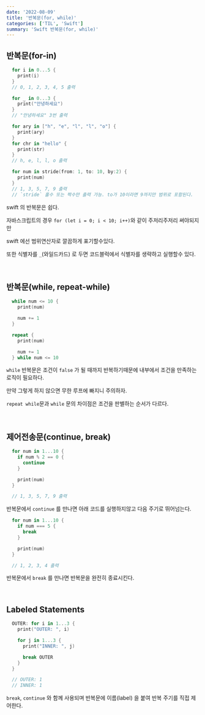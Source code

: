 ```yaml
---
date: '2022-08-09'
title: '반복문(for, while)'
categories: ['TIL', 'Swift']
summary: 'Swift 반복문(for, while)'
---
```


## 반복문(for-in)

```swift
  for i in 0...5 {
    print(i)
  }
  // 0, 1, 2, 3, 4, 5 출력

  for _ in 0...3 {
    print("안녕하세요")
  }
  // "안녕하세요" 3번 출력

  for ary in ["h", "e", "l", "l", "o"] {
    print(ary)
  }
  for chr in "hello" {
    print(str)
  }
  // h, e, l, l, o 출력

  for num in stride(from: 1, to: 10, by:2) {
    print(num)
  }
  // 1, 3, 5, 7, 9 출력
  // `stride` 홀수 또는 짝수만 출력 가능. to가 10이라면 9까지만 범위로 포함된다.
```

swift 의 반복문은 쉽다.

자바스크립트의 경우 `for (let i = 0; i < 10; i++)`와 같이 주저리주저리 써야되지만

swift 에선 범위연산자로 깔끔하게 표기할수있다.

또한 식별자를 `_`(와일드카드) 로 두면 코드블럭에서 식별자를 생략하고 실행할수 있다.

<br/>

## 반복문(while, repeat-while)

```swift
  while num <= 10 {
    print(num)

    num += 1
  }

  repeat {
    print(num)

    num += 1
  } while num <= 10
```

`while` 반복문은 조건이 `false` 가 될 때까지 반복하기때문에 내부에서 조건을 만족하는 로직이 필요하다.

만약 그렇게 하지 않으면 무한 루프에 빠지니 주의하자.

`repeat while`문과 `while` 문의 차이점은 조건을 판별하는 순서가 다르다.

<br/>

## 제어전송문(continue, break)

```swift
  for num in 1...10 {
    if num % 2 == 0 {
      continue
    }

    print(num)
  }

  // 1, 3, 5, 7, 9 출력
```

반복문에서 `continue` 를 만나면 아래 코드를 실행하지않고 다음 주기로 뛰어넘는다.

```swift
  for num in 1...10 {
    if num === 5 {
      break
    }

    print(num)
  }

  // 1, 2, 3, 4 출력
```

반복문에서 `break` 를 만나면 반복문을 완전히 종료시킨다.

<br/>

## Labeled Statements

```swift
  OUTER: for i in 1...3 {
    print("OUTER: ", i)

    for j in 1...3 {
      print("INNER: ", j)

      break OUTER
    }
  }

  // OUTER: 1
  // INNER: 1
```

`break`, `continue` 와 함께 사용되며 반복문에 이름(label) 을 붙여 반복 주기를 직접 제어한다.
